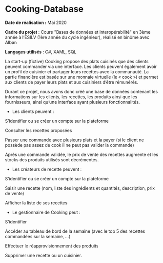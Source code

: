 # Cooking-Database

**Date de réalisation :** Mai 2020

**Cadre du projet :** Cours "Bases de données et interopérabilité" en 3ème année à l’ESILV (1ère année du cycle ingénieur), réalisé en binôme avec Alban

**Langages utilisés :** C#, XAML, SQL

La start-up (fictive) Cooking propose des plats cuisinés que des clients peuvent commander via une interface. Les clients peuvent également avoir un profil de cuisinier et partager leurs recettes avec la communauté. La partie financière est basée sur une monnaie virtuelle (le « cook ») et permet aux clients de payer leurs plats et aux cuisiniers d’être rémunérés.

Durant ce projet, nous avons donc créé une base de données contenant les informations sur les clients, les recettes, les produits ainsi que les fournisseurs, ainsi qu’une interface ayant plusieurs fonctionnalités. 

-	Les clients peuvent :
 
S’identifier ou se créer un compte sur la plateforme

Consulter les recettes proposées

Passer une commande avec plusieurs plats et la payer (si le client ne possède pas assez de cook il ne peut pas valider la commande)

Après une commande validée, le prix de vente des recettes augmente et les stocks des produits utilisés sont décrémentés.

-	Les créateurs de recette peuvent :

S’identifier ou se créer un compte sur la plateforme

Saisir une recette (nom, liste des ingrédients et quantités, description, prix de vente)

Afficher la liste de ses recettes

-	Le gestionnaire de Cooking peut :

S’identifier

Accéder au tableau de bord de la semaine (avec le top 5 des recettes commandées sur la semaine, …)

Effectuer le réapprovisionnement des produits

Supprimer une recette ou un cuisinier.
